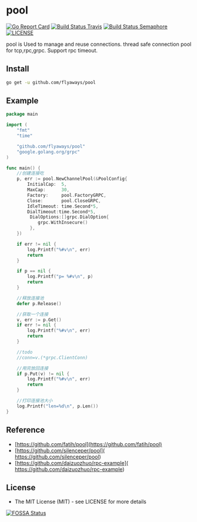 # pool
[![Go Report Card](https://goreportcard.com/badge/github.com/flyaways/pool?style=flat-square)](https://goreportcard.com/report/github.com/flyaways/pool)
[![Build Status Travis](https://travis-ci.org/flyaways/pool.svg?branch=master)](https://travis-ci.org/flyaways/pool)
[![Build Status Semaphore](https://semaphoreci.com/api/v1/flyaways/pool/branches/master/shields_badge.svg)](https://semaphoreci.com/flyaways/pool)
[![LICENSE](https://img.shields.io/badge/licence-Apache%202.0-brightgreen.svg?style=flat-square)](https://github.com/flyaways/pool/blob/master/LICENSE)

pool is Used to manage and reuse connections.
thread safe connection pool for tcp,rpc,grpc. 
Support rpc timeout.

## Install
```sh
go get -u github.com/flyaways/pool
```

## Example
```go
package main

import (
	"fmt"
	"time"

	"github.com/flyaways/pool"
	"google.golang.org/grpc"
)

func main() { 
	//创建连接吃
	p, err := pool.NewChannelPool(&PoolConfig{
		InitialCap:  5,
		MaxCap:      30,
		Factory:     pool.FactoryGRPC,
		Close:       pool.CloseGRPC,
		IdleTimeout: time.Second*5,
		DialTimeout:time.Second*5,
		 DialOptions:[]grpc.DialOption{
         	grpc.WithInsecure()
		 },
	})

	if err != nil {
		log.Printf("%#v\n", err)
		return
	}

	if p == nil {
		log.Printf("p= %#v\n", p)
		return
	}

	//释放连接池
	defer p.Release()

	//获取一个连接
	v, err := p.Get()
	if err != nil {
		log.Printf("%#v\n", err)
		return
	}

	//todo
	//conn=v.(*grpc.ClientConn)

	//用完放回连接
	if p.Put(v) != nil {
		log.Printf("%#v\n", err)
		return
	}

	//打印连接池大小
	log.Printf("len=%d\n", p.Len())
}
```

## Reference
 * [https://github.com/fatih/pool](https://github.com/fatih/pool)
 * [https://github.com/silenceper/pool]( https://github.com/silenceper/pool)
 * [https://github.com/daizuozhuo/rpc-example]( https://github.com/daizuozhuo/rpc-example)

## License
* The MIT License (MIT) - see LICENSE for more details

[![FOSSA Status](https://app.fossa.io/api/projects/git%2Bhttps%3A%2F%2Fgithub.com%2Fflyaways%2Fpool.svg?type=large)](https://app.fossa.io/projects/git%2Bhttps%3A%2F%2Fgithub.com%2Fflyaways%2Fpool?ref=badge_large)
